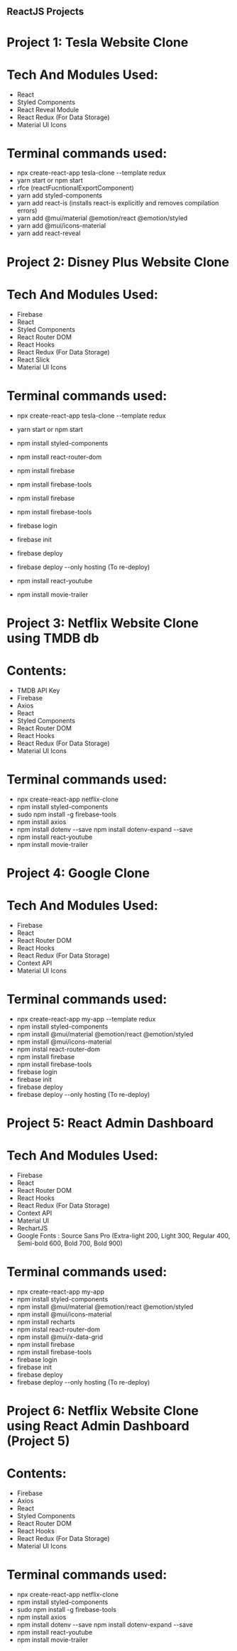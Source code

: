 ## ReactJS Projects

# Project 1: Tesla Website Clone

# Tech And Modules Used:

- React
- Styled Components
- React Reveal Module
- React Redux (For Data Storage)
- Material UI Icons

# Terminal commands used:

- npx create-react-app tesla-clone --template redux
- yarn start or npm start
- rfce (reactFucntionalExportComponent)
- yarn add styled-components
- yarn add react-is (installs react-is explicitly and removes compilation errors)
- yarn add @mui/material @emotion/react @emotion/styled
- yarn add @mui/icons-material
- yarn add react-reveal

# Project 2: Disney Plus Website Clone

# Tech And Modules Used:

- Firebase
- React
- Styled Components
- React Router DOM
- React Hooks
- React Redux (For Data Storage)
- React Slick
- Material UI Icons

# Terminal commands used:

- npx create-react-app tesla-clone --template redux
- yarn start or npm start
- npm install styled-components

- npm install react-router-dom
- npm install firebase
- npm install firebase-tools
- npm install firebase
- npm install firebase-tools
- firebase login
- firebase init
- firebase deploy
- firebase deploy --only hosting (To re-deploy)
- npm install react-youtube
- npm install movie-trailer

# Project 3: Netflix Website Clone using TMDB db

# Contents:

- TMDB API Key
- Firebase
- Axios
- React
- Styled Components
- React Router DOM
- React Hooks
- React Redux (For Data Storage)
- Material UI Icons

# Terminal commands used:

- npx create-react-app netflix-clone
- npm install styled-components
- sudo npm install -g firebase-tools
- npm install axios
- npm install dotenv --save
  npm install dotenv-expand --save
- npm install react-youtube
- npm install movie-trailer

# Project 4: Google Clone

# Tech And Modules Used:

- Firebase
- React
- React Router DOM
- React Hooks
- React Redux (For Data Storage)
- Context API
- Material UI Icons

# Terminal commands used:

- npx create-react-app my-app --template redux
- npm install styled-components
- npm install @mui/material @emotion/react @emotion/styled
- npm install @mui/icons-material
- npm instal react-router-dom
- npm install firebase
- npm install firebase-tools
- firebase login
- firebase init
- firebase deploy
- firebase deploy --only hosting (To re-deploy)

# Project 5: React Admin Dashboard

# Tech And Modules Used:

- Firebase
- React
- React Router DOM
- React Hooks
- React Redux (For Data Storage)
- Context API
- Material UI
- RechartJS
- Google Fonts : Source Sans Pro (Extra-light 200, Light 300, Regular 400, Semi-bold 600, Bold 700, Bold 900)

# Terminal commands used:

- npx create-react-app my-app
- npm install styled-components
- npm install @mui/material @emotion/react @emotion/styled
- npm install @mui/icons-material
- npm install recharts
- npm instal react-router-dom
- npm install @mui/x-data-grid
- npm install firebase
- npm install firebase-tools
- firebase login
- firebase init
- firebase deploy
- firebase deploy --only hosting (To re-deploy)

# Project 6: Netflix Website Clone using React Admin Dashboard (Project 5)

# Contents:

- Firebase
- Axios
- React
- Styled Components
- React Router DOM
- React Hooks
- React Redux (For Data Storage)
- Material UI Icons

# Terminal commands used:

- npx create-react-app netflix-clone
- npm install styled-components
- sudo npm install -g firebase-tools
- npm install axios
- npm install dotenv --save
  npm install dotenv-expand --save
- npm install react-youtube
- npm install movie-trailer
